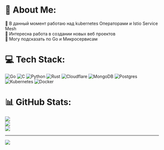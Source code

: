# 💫 About Me:
🔭 В данный момент работаю над kubernetes Операторами и Istio Service Mesh <br>🤝 Интересна работа в создании новых веб проектов <br>💬 Могу подсказать по Go и Микросервисам


# 💻 Tech Stack:
![Go](https://img.shields.io/badge/go-%2300ADD8.svg?style=for-the-badge&logo=go&logoColor=white) ![C](https://img.shields.io/badge/c-%2300599C.svg?style=for-the-badge&logo=c&logoColor=white) ![Python](https://img.shields.io/badge/python-3670A0?style=for-the-badge&logo=python&logoColor=ffdd54) ![Rust](https://img.shields.io/badge/rust-%23000000.svg?style=for-the-badge&logo=rust&logoColor=white) ![Cloudflare](https://img.shields.io/badge/Cloudflare-F38020?style=for-the-badge&logo=Cloudflare&logoColor=white) ![MongoDB](https://img.shields.io/badge/MongoDB-%234ea94b.svg?style=for-the-badge&logo=mongodb&logoColor=white) ![Postgres](https://img.shields.io/badge/postgres-%23316192.svg?style=for-the-badge&logo=postgresql&logoColor=white) ![Kubernetes](https://img.shields.io/badge/kubernetes-%23326ce5.svg?style=for-the-badge&logo=kubernetes&logoColor=white) ![Docker](https://img.shields.io/badge/docker-%230db7ed.svg?style=for-the-badge&logo=docker&logoColor=white)
# 📊 GitHub Stats:
![](https://github-readme-stats.vercel.app/api?username=fortuneq&theme=default&hide_border=false&include_all_commits=false&count_private=false)<br/>
![](https://github-readme-streak-stats.herokuapp.com/?user=fortuneq&theme=default&hide_border=false)<br/>
![](https://github-readme-stats.vercel.app/api/top-langs/?username=fortuneq&theme=default&hide_border=false&include_all_commits=false&count_private=false&layout=compact)

---
[![](https://visitcount.itsvg.in/api?id=fortuneq&icon=0&color=0)](https://visitcount.itsvg.in)
